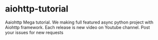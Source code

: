 # aiohttp-tutorial
Aaiohttp Mega tutorial. We making full featured async python project with Aiohttp framework. Each release is new video on Youtube channel. Post your issues for new requests
